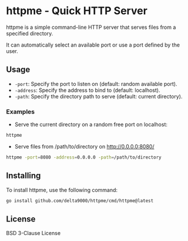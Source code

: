 # httpme - Quick HTTP Server
httpme is a simple command-line HTTP server that serves files from a specified directory. 

It can automatically select an available port or use a port defined by the user.

## Usage
* `-port`: Specify the port to listen on (default: random available port).
* `-address`: Specify the address to bind to (default: localhost).
* `-path`: Specify the directory path to serve (default: current directory).

### Examples
- Serve the current directory on a random free port on localhost:
```bash
httpme 
```

- Serve files from /path/to/directory on http://0.0.0.0:8080/
```bash
httpme -port=8080 -address=0.0.0.0 -path=/path/to/directory
```

## Installing
To install httpme, use the following command:
```bash
go install github.com/delta9000/httpme/cmd/httpme@latest
```

## License
BSD 3-Clause License